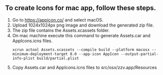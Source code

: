 ## To create Icons for mac app, follow these steps. 
1. Go to https://appicon.co/ and select macOS.
2. Upload 1024x1024px png image and download the generated zip file. 
3. The zip file contains the Assets.xcassets folder. 
4. On mac machine execute this command to generate Assets.car and AppIcons.icns files. 
    ```
    xcrun actool Assets.xcassets --compile build --platform macosx --minimum-deployment-target 8.0 --app-icon AppIcon --output-partial-info-plist build/partial.plist
    ```
5. Copy Assets.car and AppIcons.icns files to src/osx/zzv.app/Resources